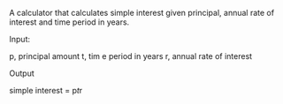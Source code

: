 

 A calculator that calculates simple interest given principal, annual rate of interest and time period in years.

Input:

   p, principal amount
   t, tim e period in years
   r, annual rate of interest
   
   
Output

   simple interest = p*t*r

